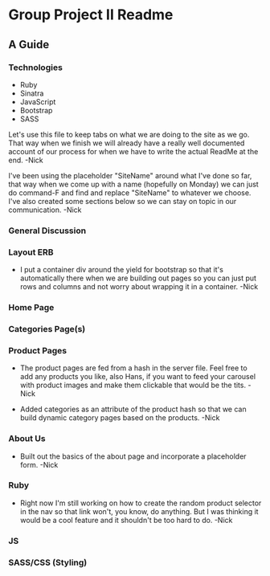 # Group Project II Readme
## A Guide

### Technologies
* Ruby
* Sinatra
* JavaScript
* Bootstrap
* SASS


Let's use this file to keep tabs on what we are doing to the site as we go. That way when we finish we will already have a really well documented account of our process for when we have to write the actual ReadMe at the end.
	-Nick

I've been using the placeholder "SiteName" around what I've done so far, that way when we come up with a name (hopefully on Monday) we can just do command-F and find and replace "SiteName" to whatever we choose. I've also created some sections below so we can stay on topic in our communication.
	-Nick

### General Discussion

### Layout ERB
* I put a container div around the yield for bootstrap so that it's automatically there when we are building out pages so you can just put rows and columns and not worry about wrapping it in a container.
	-Nick

### Home Page

### Categories Page(s)

### Product Pages
* The product pages are fed from a hash in the server file. Feel free to add any products you like, also Hans, if you want to feed your carousel with product images and make them clickable that would be the tits.
	-Nick

* Added categories as an attribute of the product hash so that we can build dynamic category pages based on the products.
	-Nick

### About Us
* Built out the basics of the about page and incorporate a placeholder form.
	-Nick

### Ruby
* Right now I'm still working on how to create the random product selector in the nav so that link won't, you know, do anything. But I was thinking it would be a cool feature and it shouldn't be too hard to do.
	-Nick

### JS

### SASS/CSS (Styling)